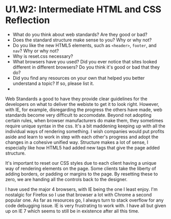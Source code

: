 # U1.W2: Intermediate HTML and CSS Reflection

* What do you think about web standards? Are they good or bad?
* Does the standard structure make sense to you? Why or why not?
* Do you like the new HTML5 elements, such as `<header>`, `footer`, and `nav`? Why or why not?
* Why is reset.css necessary? 
* What browsers have you used? Did you ever notice that sites looked different in different browsers? Do you think it's good or bad that they do?
* Did you find any resources on your own that helped you better understand a topic? If so, please list it.
* 
Web Standards a good to have they provide clear guidelines for the developers on what to deliver the webiste to get it to look right. However, with IE, for example, disregarding the progress the others have made, web standards become very difficult to accomodate. Beyond not adopting certain rules, when browser manufacturers do make them, they sometimes require unique syntax in the css. It's a bit maddening keeping up with all the individual ways of rendering something. I wish companies would put profits aside and learn to work in step with each other's progress and adopt the changes in a cohesive unified way.
Structure makes a lot of sense, I especially like how HTML5 had added new tags that give the page added structure.

It's important to reset our CSS styles due to each client having a unique way of rendering elements on the page. Some clients take the liberty of adding borders, or padding or margins to the page. By resetting these to zero, we are handing all the controls back to the designer.

I have used the major 4 browsers, with IE being the one I least enjoy. I'm nostalgic for Firefox so I use that browser a lot with Chrome a second popular one.
As far as resources go, I always turn to stack overflow for any code debugging issue. IE is very frustrating to work with. I have all but given up on IE 7 which seems to still be in existence after all this time.
